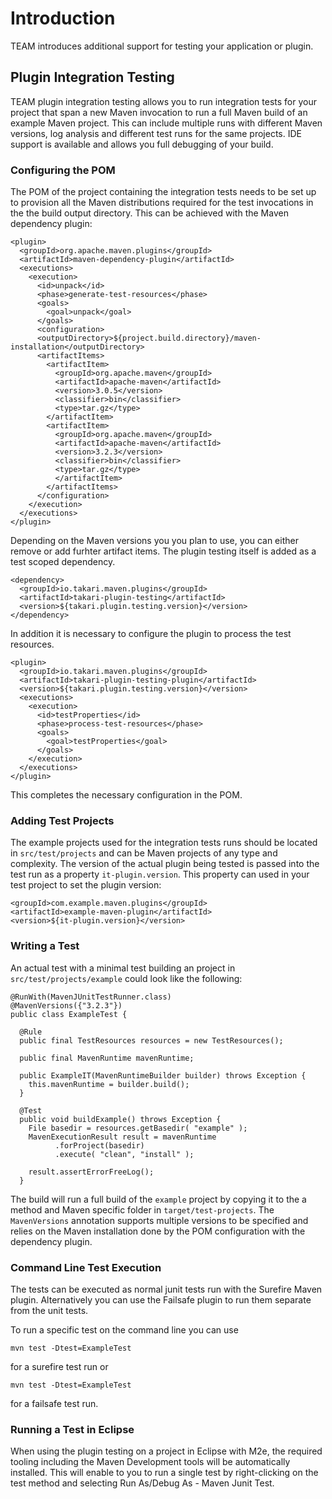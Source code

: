# Introduction

TEAM introduces additional support for testing your application or plugin.

## Plugin Integration Testing

TEAM plugin integration testing allows you to run integration tests for your project that span a new Maven invocation to run a full Maven build of an example Maven project. This can include multiple runs with different Maven versions, log analysis and different test runs for the same projects. IDE support is available and allows you full debugging of your build.

### Configuring the POM

The POM of the project containing the integration tests needs to be set up to provision all the Maven distributions required for the test invocations in the the build output directory. This can be achieved with the Maven dependency plugin:

````
<plugin>
  <groupId>org.apache.maven.plugins</groupId>
  <artifactId>maven-dependency-plugin</artifactId>
  <executions>
    <execution>
      <id>unpack</id>
      <phase>generate-test-resources</phase>
      <goals>
        <goal>unpack</goal>
      </goals>
      <configuration>
      <outputDirectory>${project.build.directory}/maven-installation</outputDirectory>
      <artifactItems>
        <artifactItem>
          <groupId>org.apache.maven</groupId>
          <artifactId>apache-maven</artifactId>
          <version>3.0.5</version>
          <classifier>bin</classifier>
          <type>tar.gz</type>
        </artifactItem>
        <artifactItem>
          <groupId>org.apache.maven</groupId>
          <artifactId>apache-maven</artifactId>
          <version>3.2.3</version>
          <classifier>bin</classifier>
          <type>tar.gz</type>
          </artifactItem>
        </artifactItems>
      </configuration>
    </execution>
  </executions>
</plugin>
````

Depending on the Maven versions you you plan to use, you can either remove or add furhter artifact items. The plugin testing itself is added as a test scoped dependency.

````
<dependency>
  <groupId>io.takari.maven.plugins</groupId>
  <artifactId>takari-plugin-testing</artifactId>
  <version>${takari.plugin.testing.version}</version>
</dependency>
````

In addition it is necessary to configure the plugin to process the test resources.

````
<plugin>
  <groupId>io.takari.maven.plugins</groupId>
  <artifactId>takari-plugin-testing-plugin</artifactId>
  <version>${takari.plugin.testing.version}</version>
  <executions>
    <execution>
      <id>testProperties</id>
      <phase>process-test-resources</phase>
      <goals>
        <goal>testProperties</goal>
      </goals>
    </execution>
  </executions>
</plugin>
````

This completes the necessary configuration in the POM.

### Adding Test Projects

The example projects used for the integration tests runs should be located in `src/test/projects` and can be Maven projects of any type and complexity. The version of the actual plugin being tested is passed into the test run as a property `it-plugin.version`. This property can used in your test project to set the plugin version:

```
<groupId>com.example.maven.plugins</groupId>
<artifactId>example-maven-plugin</artifactId>
<version>${it-plugin.version}</version>
```

### Writing a Test

An actual test with a minimal test building an project in `src/test/projects/example` could look like the following:

````
@RunWith(MavenJUnitTestRunner.class)
@MavenVersions({"3.2.3"})
public class ExampleTest {

  @Rule
  public final TestResources resources = new TestResources();

  public final MavenRuntime mavenRuntime;

  public ExampleIT(MavenRuntimeBuilder builder) throws Exception {
    this.mavenRuntime = builder.build();
  }

  @Test
  public void buildExample() throws Exception {
    File basedir = resources.getBasedir( "example" );
    MavenExecutionResult result = mavenRuntime
          .forProject(basedir)
          .execute( "clean", "install" );

    result.assertErrorFreeLog();
  }
````

The build will run a full build of the `example` project by copying it to the a method and Maven specific folder in `target/test-projects`. The `MavenVersions` annotation supports multiple versions to be specified and relies on the Maven installation done by the POM configuration with the dependency plugin.

### Command Line Test Execution

The tests can be executed as normal junit tests run with the Surefire Maven plugin. Alternatively you can use the Failsafe plugin to run them separate from the unit tests.

To run a specific test on the command line you can use

```
mvn test -Dtest=ExampleTest
```

for a surefire test run or

```
mvn test -Dtest=ExampleTest
```

for a failsafe test run.


### Running a Test in Eclipse

When using the plugin testing on a project in Eclipse with M2e, the required tooling including the Maven Development tools will be automatically installed. This will enable to you to run a single test by right-clicking on the test method and selecting Run As/Debug As - Maven Junit Test.
